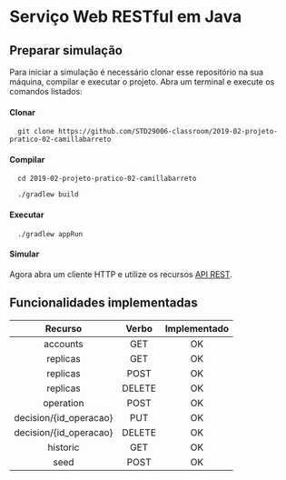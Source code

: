 # Serviço Web RESTful em Java

## Preparar simulação

Para iniciar a simulação é necessário clonar esse repositório na sua máquina, compilar e executar o projeto. Abra um terminal e execute os comandos listados:

#### Clonar

```shell
  git clone https://github.com/STD29006-classroom/2019-02-projeto-pratico-02-camillabarreto
```

#### Compilar

```shell
  cd 2019-02-projeto-pratico-02-camillabarreto

  ./gradlew build
```

#### Executar

```shell
  ./gradlew appRun
```

#### Simular

Agora abra um cliente HTTP e utilize os recursos [API REST](https://github.com/STD29006-classroom/2019-02-projeto-pratico-02-camillabarreto/blob/master/apiary.apib).

## Funcionalidades implementadas

| Recurso | Verbo | Implementado |
| :--------------: | :--------------: | :--------------: |
| accounts | GET | OK |
| replicas | GET | OK |
| replicas | POST | OK |
| replicas | DELETE | OK |
| operation | POST | OK |
| decision/{id_operacao} | PUT | OK |
| decision/{id_operacao} | DELETE | OK |
| historic | GET | OK |
| seed | POST | OK |
